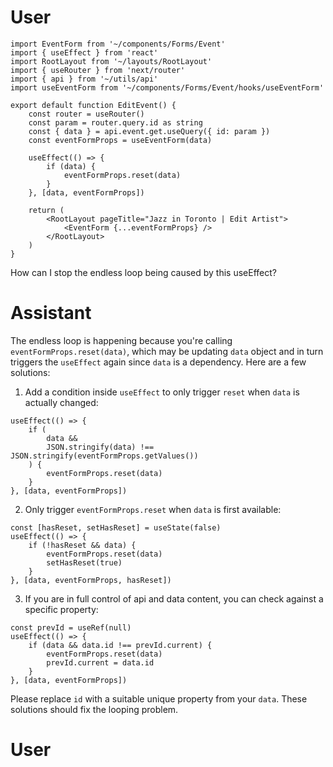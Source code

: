 # User

```tsx
import EventForm from '~/components/Forms/Event'
import { useEffect } from 'react'
import RootLayout from '~/layouts/RootLayout'
import { useRouter } from 'next/router'
import { api } from '~/utils/api'
import useEventForm from '~/components/Forms/Event/hooks/useEventForm'

export default function EditEvent() {
    const router = useRouter()
    const param = router.query.id as string
    const { data } = api.event.get.useQuery({ id: param })
    const eventFormProps = useEventForm(data)

    useEffect(() => {
        if (data) {
            eventFormProps.reset(data)
        }
    }, [data, eventFormProps])

    return (
        <RootLayout pageTitle="Jazz in Toronto | Edit Artist">
            <EventForm {...eventFormProps} />
        </RootLayout>
    )
}
```

How can I stop the endless loop being caused by this useEffect?

# Assistant

The endless loop is happening because you're calling `eventFormProps.reset(data)`, which may be updating `data` object and in turn triggers the `useEffect` again since `data` is a dependency.
Here are a few solutions:

1. Add a condition inside `useEffect` to only trigger `reset` when `data` is actually changed:

```tsx
useEffect(() => {
    if (
        data &&
        JSON.stringify(data) !== JSON.stringify(eventFormProps.getValues())
    ) {
        eventFormProps.reset(data)
    }
}, [data, eventFormProps])
```

2. Only trigger `eventFormProps.reset` when `data` is first available:

```tsx
const [hasReset, setHasReset] = useState(false)
useEffect(() => {
    if (!hasReset && data) {
        eventFormProps.reset(data)
        setHasReset(true)
    }
}, [data, eventFormProps, hasReset])
```

3. If you are in full control of api and data content, you can check against a specific property:

```tsx
const prevId = useRef(null)
useEffect(() => {
    if (data && data.id !== prevId.current) {
        eventFormProps.reset(data)
        prevId.current = data.id
    }
}, [data, eventFormProps])
```

Please replace `id` with a suitable unique property from your `data`. These solutions should fix the looping problem.

# User

